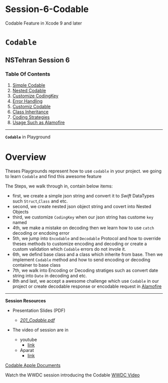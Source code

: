 # Session-6-Codable
Codable Feature in Xcode 9 and later 

# `Codable`
## NSTehran Session 6

### Table Of Contents
 
1. [Simple Codable](Codable.playground/Pages/SimpleCodable.xcplaygroundpage/Contents.swift)
2. [Nested Codable](Codable.playground/Pages/NestedCodable.xcplaygroundpage/Contents.swift)
3. [Customize CodingKey](Codable.playground/Pages/CustomizeCodingKey.xcplaygroundpage/Contents.swift)
4. [Error Handling](Codable.playground/Pages/ErrorHandling.xcplaygroundpage/Contents.swift)
5. [Customiz Codable](Codable.playground/Pages/CustomizeCodable.xcplaygroundpage/Contents.swift)
6. [Class Inheritance](Codable.playground/Pages/ClassInheritance.xcplaygroundpage/Contents.swift)
7. [Coding Strategies](Codable.playground/Pages/CodingStrategies.xcplaygroundpage/Contents.swift)
8. [Usage Such as Alamofire](Codable.playground/Pages/Usage.xcplaygroundpage/Contents.swift)


 ---
 **`Codable`** in Playground
 
 # **Overview**
 
 Theses Playgrounds represent how to use `codable` in your project.
 we going to learn `Codable` and find this awesome feature
 
 The Steps, we walk through in, contain below items:
 - first, we create a simple json string and convert it to *Swift* DataTypes such `Struct`,`Class` and etc.
 - second, we create nested json object string and covert into Nested Objects
 - third, we customize `CodingKey` when our json string has custome `key` named
 - 4th, we make a mistake on decoding then we learn how to use `catch` decoding or encdoing error
 - 5th, we jump into `Encodable` and `Decodable` Protocol and how to override theses methods to customize
        encoding and decoding or create a custom validation which `Codable` errors do not invole it.
 - 6th, we defind base class and a class which inherite from base. Then we implement `Codable` method and how to send encoding or decoding container to base class
 - 7th, we walk into Encoding or Decoding stratiges such as convert date string into `Date` in decoding and etc.
 - 8th and last, we accept a awesome challenge which use `Codable` in our project or create decodable response or encodable request in [Alamofire](https://github.com/Alamofire/Alamofire)
 ---
 
**Session Resources**
- Presentation Slides (PDF)
    + [*201_Codable.pdf*](https://github.com/NSTehran/Session-6-Codable/blob/master/Codable.playground/Resources/201_Codable.pdf)
 
- The video of session are in
    * youtube
        + [link](https://www.youtube.com/watch?v=FsyMteKqEsY)
    * Aparat
        + [link](https://www.aparat.com/v/p84UA)

[Codable Apple Documents](https://developer.apple.com/documentation/swift/codable)

Watch the WWDC session introducing the Codable
[WWDC Video](https://devstreaming-cdn.apple.com/videos/wwdc/2017/212vz78e2gzl2/212/212_sd_whats_new_in_foundation.mp4)
